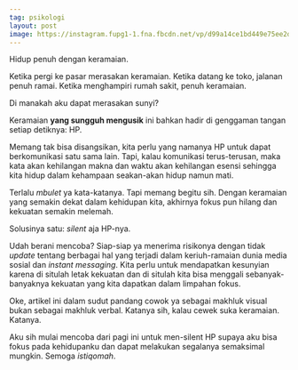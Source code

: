 ```yaml
---
tag: psikologi
layout: post
image: https://instagram.fupg1-1.fna.fbcdn.net/vp/d99a14ce1bd449e75ee2d0bff5930017/5CEB057F/t51.2885-15/e35/50560318_163512794636578_4019768821033889382_n.jpg?_nc_ht=instagram.fupg1-1.fna.fbcdn.net&_nc_cat=110
---
```


Hidup penuh dengan keramaian.

Ketika pergi ke pasar merasakan keramaian. Ketika datang ke toko, jalanan penuh ramai. Ketika menghampiri rumah sakit, penuh keramaian.

Di manakah aku dapat merasakan sunyi?

Keramaian **yang sungguh mengusik** ini bahkan hadir di genggaman tangan setiap detiknya: HP.

Memang tak bisa disangsikan, kita perlu yang namanya HP untuk dapat berkomunikasi satu sama lain. Tapi, kalau komunikasi terus-terusan, maka kata akan kehilangan makna dan waktu akan kehilangan esensi sehingga kita hidup dalam kehampaan seakan-akan hidup namun mati.

Terlalu _mbulet_ ya kata-katanya. Tapi memang begitu sih. Dengan keramaian yang semakin dekat dalam kehidupan kita, akhirnya fokus pun hilang dan kekuatan semakin melemah.

Solusinya satu: _silent_ aja HP-nya.

Udah berani mencoba? Siap-siap ya menerima risikonya dengan tidak _update_ tentang berbagai hal yang terjadi dalam keriuh-ramaian dunia media sosial dan _instant messaging_. Kita perlu untuk mendapatkan kesunyian karena di situlah letak kekuatan dan di situlah kita bisa menggali sebanyak-banyaknya kekuatan yang kita dapatkan dalam limpahan fokus.

Oke, artikel ini dalam sudut pandang cowok ya sebagai makhluk visual bukan sebagai makhluk verbal. Katanya sih, kalau cewek suka keramaian. Katanya.

Aku sih mulai mencoba dari pagi ini untuk men-silent HP supaya aku bisa fokus pada kehidupanku dan dapat melakukan segalanya semaksimal mungkin. Semoga _istiqomah_.